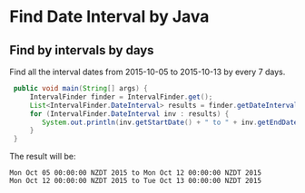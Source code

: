 # Find Date Interval by Java

## Find by intervals by days

Find all the interval dates from 2015-10-05 to 2015-10-13 by every 7 days.

``` java
 public void main(String[] args) {
     IntervalFinder finder = IntervalFinder.get();
     List<IntervalFinder.DateInterval> results = finder.getDateIntervalByLength(finder.getDate("2015-10-05"), finder.getDate("2015-10-13"), 7);
     for (IntervalFinder.DateInterval inv : results) {
        System.out.println(inv.getStartDate() + " to " + inv.getEndDate());
     }
 }


```
The result will be:
```
Mon Oct 05 00:00:00 NZDT 2015 to Mon Oct 12 00:00:00 NZDT 2015
Mon Oct 12 00:00:00 NZDT 2015 to Tue Oct 13 00:00:00 NZDT 2015

```